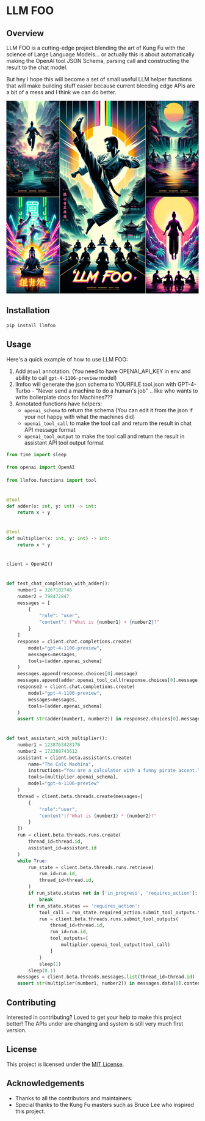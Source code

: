 # LLM FOO

## Overview
LLM FOO is a cutting-edge project blending the art of Kung Fu with the science of Large Language Models... or 
actually this is about automatically making the OpenAI tool JSON Schema, parsing call and constructing the
result to the chat model.

But hey I hope this will become a set of small useful LLM helper functions that will make building stuff easier
because current bleeding edge APIs are a bit of a mess and I think we can do better.

![](/llmfoo.webp)

## Installation
```bash
pip install llmfoo
```

## Usage
Here's a quick example of how to use LLM FOO:

1. Add `@tool` annotation. (You need to have OPENAI_API_KEY in env and ability to call `gpt-4-1106-preview` model)
2. llmfoo will generate the json schema to YOURFILE.tool.json with GPT-4-Turbo - "Never send a machine to do a human's job" .. like who wants to write boilerplate docs for Machines???
3. Annotated functions have helpers:
   - `openai_schema` to return the schema (You can edit it from the json if your not happy with what the machines did)
   - `openai_tool_call` to make the tool call and return the result in chat API message format
   - `openai_tool_output` to make the tool call and return the result in assistant API tool output format

```python
from time import sleep

from openai import OpenAI

from llmfoo.functions import tool


@tool
def adder(x: int, y: int) -> int:
    return x + y


@tool
def multiplier(x: int, y: int) -> int:
    return x * y


client = OpenAI()


def test_chat_completion_with_adder():
    number1 = 3267182746
    number2 = 798472847
    messages = [
        {
            "role": "user",
            "content": f"What is {number1} + {number2}?"
        }
    ]
    response = client.chat.completions.create(
        model="gpt-4-1106-preview",
        messages=messages,
        tools=[adder.openai_schema]
    )
    messages.append(response.choices[0].message)
    messages.append(adder.openai_tool_call(response.choices[0].message.tool_calls[0]))
    response2 = client.chat.completions.create(
        model="gpt-4-1106-preview",
        messages=messages,
        tools=[adder.openai_schema]
    )
    assert str(adder(number1, number2)) in response2.choices[0].message.content.replace(",", "")


def test_assistant_with_multiplier():
    number1 = 1238763428176
    number2 = 172388743612
    assistant = client.beta.assistants.create(
        name="The Calc Machina",
        instructions="You are a calculator with a funny pirate accent.",
        tools=[multiplier.openai_schema],
        model="gpt-4-1106-preview"
    )
    thread = client.beta.threads.create(messages=[
        {
            "role":"user",
            "content":f"What is {number1} * {number2}?"
        }
    ])
    run = client.beta.threads.runs.create(
        thread_id=thread.id,
        assistant_id=assistant.id
    )
    while True:
        run_state = client.beta.threads.runs.retrieve(
            run_id=run.id,
            thread_id=thread.id,
        )
        if run_state.status not in ['in_progress', 'requires_action']:
            break
        if run_state.status == 'requires_action':
            tool_call = run_state.required_action.submit_tool_outputs.tool_calls[0]
            run = client.beta.threads.runs.submit_tool_outputs(
                thread_id=thread.id,
                run_id=run.id,
                tool_outputs=[
                    multiplier.openai_tool_output(tool_call)
                ]
            )
            sleep(1)
        sleep(0.1)
    messages = client.beta.threads.messages.list(thread_id=thread.id)
    assert str(multiplier(number1, number2)) in messages.data[0].content[0].text.value.replace(",", "")

```

## Contributing
Interested in contributing? Loved to get your help to make this project better!
The APIs under are changing and system is still very much first version.

## License
This project is licensed under the [MIT License](LICENSE).

## Acknowledgements
- Thanks to all the contributors and maintainers.
- Special thanks to the Kung Fu masters such as Bruce Lee who inspired this project.
